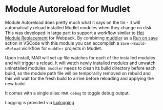 # Module Autoreload for Mudlet

Module Autoreload does pretty much what it says on the tin - it will automatically reload installed Mudlet modules when they change on disk. This was developed in large part to support a workflow similar to [Hot Module Replacement](https://webpack.js.org/guides/hot-module-replacement/) for Webpack. By combining [muddler](https://github.com/demonnic/muddler) as a [Run on save](https://marketplace.visualstudio.com/items?itemName=emeraldwalk.RunOnSave) action in VSCode with this module you can accomplish a `Save->Build->Reload` workflow for `muddler` projects in Mudlet.  

Upon install, MAR will set up file watches for each of the installed modules and will trigger a reload. It will watch newly installed modules and unwatch uninstalled modules. `muddler` needs to clean its build directory before each build, so the module path file will be temporarily removed on rebuild and this will wait for the fresh build to arrive before reloading and applying the new build.

It comes with a single alias: `MAR debug` to toggle debug output.

Logging is provided via [lualogging](https://github.com/lunarmodules/lualogging)